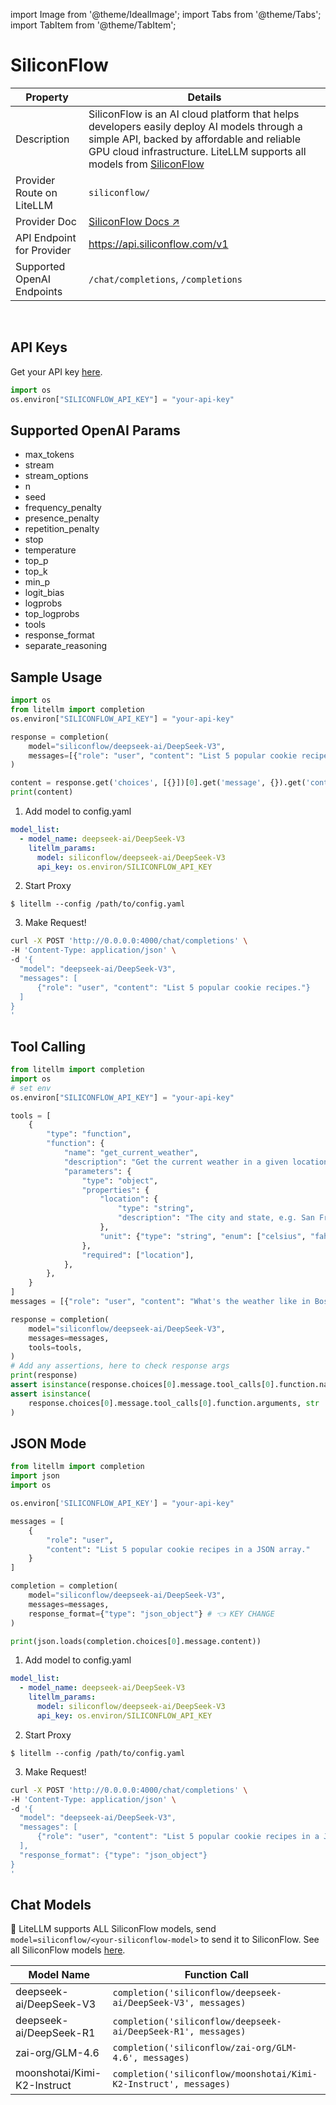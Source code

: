 import Image from '@theme/IdealImage';
import Tabs from '@theme/Tabs';
import TabItem from '@theme/TabItem';

# SiliconFlow

| Property | Details |
|-------|-------|
| Description | SiliconFlow is an AI cloud platform that helps developers easily deploy AI models through a simple API, backed by affordable and reliable GPU cloud infrastructure. LiteLLM supports all models from [SiliconFlow](https://www.siliconflow.com/models?utm_source=github&utm_medium=referral&utm_term=github_readme&utm_content=github_litellm) |
| Provider Route on LiteLLM | `siliconflow/` |
| Provider Doc | [SiliconFlow Docs ↗](https://docs.siliconflow.com/) |
| API Endpoint for Provider | https://api.siliconflow.com/v1 |
| Supported OpenAI Endpoints | `/chat/completions`, `/completions` |

<br />

## API Keys

Get your API key [here](https://cloud.siliconflow.com/me/account/ak).

```python
import os
os.environ["SILICONFLOW_API_KEY"] = "your-api-key"
```

## Supported OpenAI Params
- max_tokens
- stream
- stream_options
- n
- seed
- frequency_penalty
- presence_penalty
- repetition_penalty
- stop
- temperature
- top_p
- top_k
- min_p
- logit_bias
- logprobs
- top_logprobs
- tools
- response_format
- separate_reasoning

## Sample Usage

<Tabs>
<TabItem value="sdk" label="SDK">

```python
import os
from litellm import completion
os.environ["SILICONFLOW_API_KEY"] = "your-api-key"

response = completion(
    model="siliconflow/deepseek-ai/DeepSeek-V3",
    messages=[{"role": "user", "content": "List 5 popular cookie recipes."}]
)

content = response.get('choices', [{}])[0].get('message', {}).get('content')
print(content)
```

</TabItem>
<TabItem value="proxy" label="PROXY">

1. Add model to config.yaml
```yaml
model_list:
  - model_name: deepseek-ai/DeepSeek-V3
    litellm_params:
      model: siliconflow/deepseek-ai/DeepSeek-V3
      api_key: os.environ/SILICONFLOW_API_KEY
```

2. Start Proxy

```
$ litellm --config /path/to/config.yaml
```

3. Make Request!


```bash
curl -X POST 'http://0.0.0.0:4000/chat/completions' \
-H 'Content-Type: application/json' \
-d '{
  "model": "deepseek-ai/DeepSeek-V3",
  "messages": [
      {"role": "user", "content": "List 5 popular cookie recipes."}
  ]
}
'
```

</TabItem>
</Tabs>


## Tool Calling

```python
from litellm import completion
import os
# set env
os.environ["SILICONFLOW_API_KEY"] = "your-api-key"

tools = [
    {
        "type": "function",
        "function": {
            "name": "get_current_weather",
            "description": "Get the current weather in a given location",
            "parameters": {
                "type": "object",
                "properties": {
                    "location": {
                        "type": "string",
                        "description": "The city and state, e.g. San Francisco, CA",
                    },
                    "unit": {"type": "string", "enum": ["celsius", "fahrenheit"]},
                },
                "required": ["location"],
            },
        },
    }
]
messages = [{"role": "user", "content": "What's the weather like in Boston today?"}]

response = completion(
    model="siliconflow/deepseek-ai/DeepSeek-V3",
    messages=messages,
    tools=tools,
)
# Add any assertions, here to check response args
print(response)
assert isinstance(response.choices[0].message.tool_calls[0].function.name, str)
assert isinstance(
    response.choices[0].message.tool_calls[0].function.arguments, str
)

```

## JSON Mode

<Tabs>
<TabItem value="sdk" label="SDK">

```python
from litellm import completion
import json
import os

os.environ['SILICONFLOW_API_KEY'] = "your-api-key"

messages = [
    {
        "role": "user",
        "content": "List 5 popular cookie recipes in a JSON array."
    }
]

completion = completion(
    model="siliconflow/deepseek-ai/DeepSeek-V3",
    messages=messages,
    response_format={"type": "json_object"} # 👈 KEY CHANGE
)

print(json.loads(completion.choices[0].message.content))
```

</TabItem>
<TabItem value="proxy" label="PROXY">

1. Add model to config.yaml
```yaml
model_list:
  - model_name: deepseek-ai/DeepSeek-V3
    litellm_params:
      model: siliconflow/deepseek-ai/DeepSeek-V3
      api_key: os.environ/SILICONFLOW_API_KEY
```

2. Start Proxy

```
$ litellm --config /path/to/config.yaml
```

3. Make Request!

```bash
curl -X POST 'http://0.0.0.0:4000/chat/completions' \
-H 'Content-Type: application/json' \
-d '{
  "model": "deepseek-ai/DeepSeek-V3",
  "messages": [
      {"role": "user", "content": "List 5 popular cookie recipes in a JSON array."}
  ],
  "response_format": {"type": "json_object"}
}
'
```

</TabItem>
</Tabs>

## Chat Models

🚨 LiteLLM supports ALL SiliconFlow models, send `model=siliconflow/<your-siliconflow-model>` to send it to SiliconFlow. See all SiliconFlow models [here](https://www.siliconflow.com/models?utm_source=github&utm_medium=referral&utm_term=github_readme&utm_content=github_litellm).

| Model Name                | Function Call                                       |
|---------------------------|-----------------------------------------------------|
| deepseek-ai/DeepSeek-V3 | `completion('siliconflow/deepseek-ai/DeepSeek-V3', messages)` |
| deepseek-ai/DeepSeek-R1 | `completion('siliconflow/deepseek-ai/DeepSeek-R1', messages)` |
| zai-org/GLM-4.6 | `completion('siliconflow/zai-org/GLM-4.6', messages)` |
| moonshotai/Kimi-K2-Instruct | `completion('siliconflow/moonshotai/Kimi-K2-Instruct', messages)` |
